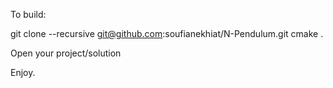 To build:

git clone --recursive git@github.com:soufianekhiat/N-Pendulum.git
cmake .

Open your project/solution

Enjoy.
